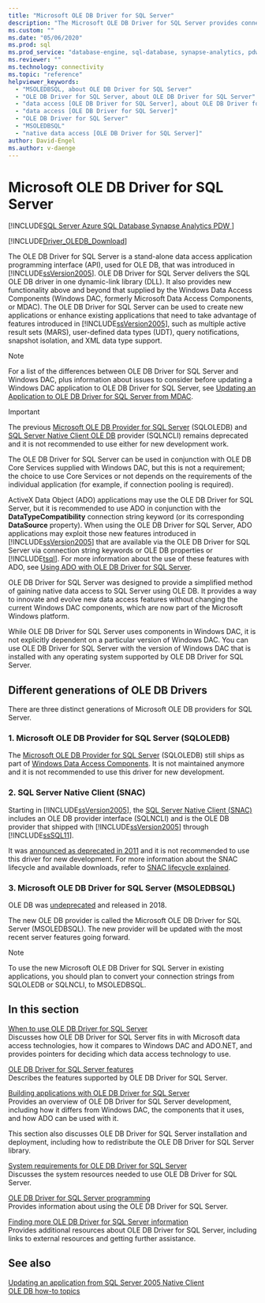 ```yaml
---
title: "Microsoft OLE DB Driver for SQL Server"
description: "The Microsoft OLE DB Driver for SQL Server provides connectivity to SQL Server and Azure SQL Database via standard OLE DB APIs."
ms.custom: ""
ms.date: "05/06/2020"
ms.prod: sql
ms.prod_service: "database-engine, sql-database, synapse-analytics, pdw"
ms.reviewer: ""
ms.technology: connectivity
ms.topic: "reference"
helpviewer_keywords: 
  - "MSOLEDBSQL, about OLE DB Driver for SQL Server"
  - "OLE DB Driver for SQL Server, about OLE DB Driver for SQL Server"
  - "data access [OLE DB Driver for SQL Server], about OLE DB Driver for SQL Server"
  - "data access [OLE DB Driver for SQL Server]"
  - "OLE DB Driver for SQL Server"
  - "MSOLEDBSQL"
  - "native data access [OLE DB Driver for SQL Server]"
author: David-Engel
ms.author: v-daenge
---
```

# Microsoft OLE DB Driver for SQL Server
[!INCLUDE[SQL Server Azure SQL Database Synapse Analytics PDW ](../../includes/applies-to-version/sql-asdb-asdbmi-asa-pdw.md)]

[!INCLUDE[Driver_OLEDB_Download](../../includes/driver_oledb_download.md)]

The OLE DB Driver for SQL Server is a stand-alone data access application programming interface (API), used for OLE DB, that was introduced in [!INCLUDE[ssVersion2005](../../includes/ssversion2005-md.md)]. OLE DB Driver for SQL Server delivers the SQL OLE DB driver in one dynamic-link library (DLL). It also provides new functionality above and beyond that supplied by the Windows Data Access Components (Windows DAC, formerly Microsoft Data Access Components, or MDAC). The OLE DB Driver for SQL Server can be used to create new applications or enhance existing applications that need to take advantage of features introduced in [!INCLUDE[ssVersion2005](../../includes/ssversion2005-md.md)], such as multiple active result sets (MARS), user-defined data types (UDT), query notifications, snapshot isolation, and XML data type support.  
  
> [!NOTE]  
> For a list of the differences between OLE DB Driver for SQL Server and Windows DAC, plus information about issues to consider before updating a Windows DAC application to OLE DB Driver for SQL Server, see [Updating an Application to OLE DB Driver for SQL Server from MDAC](../oledb/applications/updating-an-application-to-oledb-driver-for-sql-server-from-mdac.md).  

> [!IMPORTANT]
> The previous [Microsoft OLE DB Provider for SQL Server](../../ado/guide/appendixes/microsoft-ole-db-provider-for-sql-server.md) (SQLOLEDB) and [SQL Server Native Client OLE DB](../../relational-databases/native-client/sql-server-native-client.md) provider (SQLNCLI) remains deprecated and it is not recommended to use either for new development work.
  
 The OLE DB Driver for SQL Server can be used in conjunction with OLE DB Core Services supplied with Windows DAC, but this is not a requirement; the choice to use Core Services or not depends on the requirements of the individual application (for example, if connection pooling is required).  
  
 ActiveX Data Object (ADO) applications may use the OLE DB Driver for SQL Server, but it is recommended to use ADO in conjunction with the **DataTypeCompatibility** connection string keyword (or its corresponding **DataSource** property). When using the OLE DB Driver for SQL Server, ADO applications may exploit those new features introduced in [!INCLUDE[ssVersion2005](../../includes/ssversion2005-md.md)] that are available via the OLE DB Driver for SQL Server via connection string keywords or OLE DB properties or [!INCLUDE[tsql](../../includes/tsql-md.md)]. For more information about the use of these features with ADO, see [Using ADO with OLE DB Driver for SQL Server](../oledb/applications/using-ado-with-oledb-driver-for-sql-server.md).  
  
 OLE DB Driver for SQL Server was designed to provide a simplified method of gaining native data access to SQL Server using OLE DB. It provides a way to innovate and evolve new data access features without changing the current Windows DAC components, which are now part of the Microsoft Windows platform.  
  
 While OLE DB Driver for SQL Server uses components in Windows DAC, it is not explicitly dependent on a particular version of Windows DAC. You can use OLE DB Driver for SQL Server with the version of Windows DAC that is installed with any operating system supported by OLE DB Driver for SQL Server.  

 ## Different generations of OLE DB Drivers

There are three distinct generations of Microsoft OLE DB providers for SQL Server.

### 1. Microsoft OLE DB Provider for SQL Server (SQLOLEDB)
The [Microsoft OLE DB Provider for SQL Server](../../ado/guide/appendixes/microsoft-ole-db-provider-for-sql-server.md) (SQLOLEDB) still ships as part of [Windows Data Access Components](/previous-versions/windows/desktop/ms692897(v=vs.85)). It is not maintained anymore and it is not recommended to use this driver for new development.

### 2. SQL Server Native Client (SNAC)
Starting in [!INCLUDE[ssVersion2005](../../includes/ssversion2005-md.md)], the [SQL Server Native Client (SNAC)](../../relational-databases/native-client/sql-server-native-client.md) includes an OLE DB provider interface (SQLNCLI) and is the OLE DB provider that shipped with [!INCLUDE[ssVersion2005](../../includes/ssversion2005-md.md)] through [!INCLUDE[ssSQL11](../../includes/sssql11-md.md)].

It was [announced as deprecated in 2011](/archive/blogs/sqlnativeclient/microsoft-is-aligning-with-odbc-for-native-relational-data-access) and it is not recommended to use this driver for new development. For more information about the SNAC lifecycle and available downloads, refer to [SNAC lifecycle explained](/archive/blogs/sqlreleaseservices/snac-lifecycle-explained).

### 3. Microsoft OLE DB Driver for SQL Server (MSOLEDBSQL)
OLE DB was [undeprecated](/archive/blogs/sqlnativeclient/announcing-the-new-release-of-ole-db-driver-for-sql-server) and released in 2018.

The new OLE DB provider is called the Microsoft OLE DB Driver for SQL Server (MSOLEDBSQL). The new provider will be updated with the most recent server features going forward.

> [!NOTE]
> To use the new Microsoft OLE DB Driver for SQL Server in existing applications, you should plan to convert your connection strings from SQLOLEDB or SQLNCLI, to MSOLEDBSQL.
  
## In this section  
[When to use OLE DB Driver for SQL Server](../oledb/when-to-use-oledb-driver-for-sql-server.md)  
 Discusses how OLE DB Driver for SQL Server fits in with Microsoft data access technologies, how it compares to Windows DAC and ADO.NET, and provides pointers for deciding which data access technology to use.  
  
 [OLE DB Driver for SQL Server features](../oledb/features/oledb-driver-for-sql-server-features.md )  
 Describes the features supported by OLE DB Driver for SQL Server.  
  
 [Building applications with OLE DB Driver for SQL Server](../oledb/applications/building-applications-with-oledb-driver-for-sql-server.md)  
 Provides an overview of OLE DB Driver for SQL Server development, including how it differs from Windows DAC, the components that it uses, and how ADO can be used with it.  
  
 This section also discusses OLE DB Driver for SQL Server installation and deployment, including how to redistribute the OLE DB Driver for SQL Server library.  
  
 [System requirements for OLE DB Driver for SQL Server](../oledb/system-requirements-for-oledb-driver-for-sql-server.md)  
 Discusses the system resources needed to use OLE DB Driver for SQL Server.  
  
 [OLE DB Driver for SQL Server programming](../oledb/ole-db/oledb-driver-for-sql-server-programming.md)  
 Provides information about using the OLE DB Driver for SQL Server.  
  
 [Finding more OLE DB Driver for SQL Server information](../oledb/finding-more-oledb-driver-for-sql-server-information.md)  
 Provides additional resources about OLE DB Driver for SQL Server, including links to external resources and getting further assistance.  
  
  
## See also  
 [Updating an application from SQL Server 2005 Native Client](../oledb/applications/updating-an-application-from-sql-server-2005-native-client.md)    
 [OLE DB how-to topics](../oledb/ole-db-how-to/ole-db-how-to-topics.md)  
  
  
